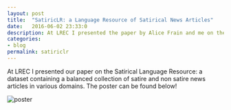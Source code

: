 ```yaml
---
layout: post
title:  "SatiricLR: a Language Resource of Satirical News Articles"
date:   2016-06-02 23:33:0
description: At LREC I presented the paper by Alice Frain and me on the Satirical Language Resource: a dataset containing a balanced collection of satire and non satire news articles in various domains.
categories:
- blog
permalink: satiriclr
---
```

At LREC I presented our paper on the Satirical Language Resource: a dataset containing a balanced collection of satire and non satire news articles in various domains. The poster can be found below!

![poster]


[poster]: https://raw.githubusercontent.com/swubb/swubb.github.io/master/assets/images/satiricLR_poster.png
[nunique]: https://raw.githubusercontent.com/swubb/swubb.github.io/master/assets/images/nunique.png
[nbigrams]: https://raw.githubusercontent.com/swubb/swubb.github.io/master/assets/images/nbigrams.png
